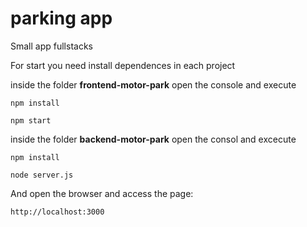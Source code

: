 # parking app

Small app fullstacks

For start you need install dependences in each project

inside the folder **frontend-motor-park** open the console and execute

`npm install`

`npm start`

inside the folder **backend-motor-park** open the consol and excecute

`npm install`

`node server.js`

And open the browser and access the page:

`http://localhost:3000`
